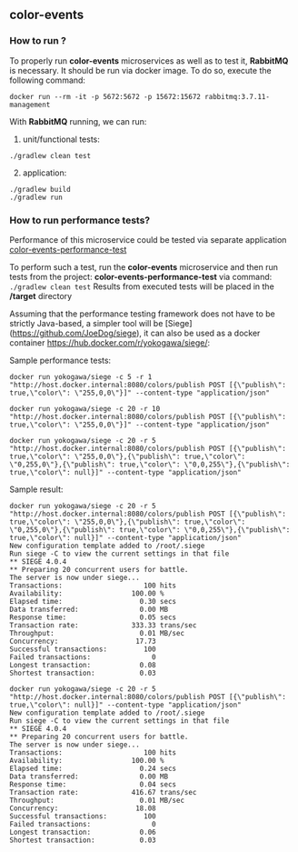 ## color-events 
### How to run ?  
To properly run __color-events__ microservices as well as to test it, __RabbitMQ__ is necessary. It should be run via docker image.
To do so, execute the following command: 

```shell script
docker run --rm -it -p 5672:5672 -p 15672:15672 rabbitmq:3.7.11-management
``` 

With __RabbitMQ__ running, we can run: 
1) unit/functional tests: 
```shell script
./gradlew clean test
```
2) application: 
```shell script
./gradlew build 
./gradlew run
```
### How to run performance tests?  

Performance of this microservice could be tested via separate application [color-events-performance-test](https://github.com/snaffy/color-events-performance-test)

To perform such a test, run the __color-events__ microservice and then run tests from the project: __color-events-performance-test__ via command:
``
./gradlew clean test
``
Results from executed tests will be placed in the __/target__ directory

Assuming that the performance testing framework does not have to be strictly Java-based, a simpler tool will be [Siege] (https://github.com/JoeDog/siege), it can also be used as a docker container https://hub.docker.com/r/yokogawa/siege/:

Sample performance tests:
```
docker run yokogawa/siege -c 5 -r 1 "http://host.docker.internal:8080/colors/publish POST [{\"publish\": true,\"color\": \"255,0,0\"}]" --content-type "application/json"

docker run yokogawa/siege -c 20 -r 10 "http://host.docker.internal:8080/colors/publish POST [{\"publish\": true,\"color\": \"255,0,0\"}]" --content-type "application/json"

docker run yokogawa/siege -c 20 -r 5 "http://host.docker.internal:8080/colors/publish POST [{\"publish\": true,\"color\": \"255,0,0\"},{\"publish\": true,\"color\": \"0,255,0\"},{\"publish\": true,\"color\": \"0,0,255\"},{\"publish\": true,\"color\": null}]" --content-type "application/json"
```

Sample result:
```
docker run yokogawa/siege -c 20 -r 5 "http://host.docker.internal:8080/colors/publish POST [{\"publish\": true,\"color\": \"255,0,0\"},{\"publish\": true,\"color\": \"0,255,0\"},{\"publish\": true,\"color\": \"0,0,255\"},{\"publish\": true,\"color\": null}]" --content-type "application/json"
New configuration template added to /root/.siege
Run siege -C to view the current settings in that file
** SIEGE 4.0.4
** Preparing 20 concurrent users for battle.
The server is now under siege...
Transactions:                    100 hits
Availability:                 100.00 %
Elapsed time:                   0.30 secs
Data transferred:               0.00 MB
Response time:                  0.05 secs
Transaction rate:             333.33 trans/sec
Throughput:                     0.01 MB/sec
Concurrency:                   17.73
Successful transactions:         100
Failed transactions:               0
Longest transaction:            0.08
Shortest transaction:           0.03

docker run yokogawa/siege -c 20 -r 5  "http://host.docker.internal:8080/colors/publish POST [{\"publish\": true,\"color\": null}]" --content-type "application/json"
New configuration template added to /root/.siege
Run siege -C to view the current settings in that file
** SIEGE 4.0.4
** Preparing 20 concurrent users for battle.
The server is now under siege...
Transactions:                    100 hits
Availability:                 100.00 %
Elapsed time:                   0.24 secs
Data transferred:               0.00 MB
Response time:                  0.04 secs
Transaction rate:             416.67 trans/sec
Throughput:                     0.01 MB/sec
Concurrency:                   18.08
Successful transactions:         100
Failed transactions:               0
Longest transaction:            0.06
Shortest transaction:           0.03
```
